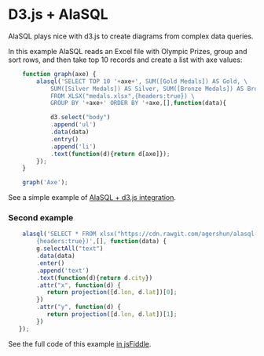 # D3.js + AlaSQL

AlaSQL plays nice with d3.js to create diagrams from complex data queries. 

In this example AlaSQL reads an Excel file with Olympic Prizes, group and sort rows, and then
take top 10 records and create a list with axe values:

```js
    function graph(axe) {
        alasql('SELECT TOP 10 '+axe+', SUM([Gold Medals]) AS Gold, \
            SUM([Silver Medals]) AS Silver, SUM([Bronze Medals]) AS Bronze \
            FROM XLSX("medals.xlsx",{headers:true}) \
            GROUP BY '+axe+' ORDER BY '+axe,[],function(data){

            d3.select("body")
            .append('ul')
            .data(data)
            .entry()
            .append('li')
            .text(function(d){return d[axe]});
        });
    }

    graph('Axe');

```

See a simple example of [AlaSQL + d3.js integration](http://alasql.org/demo/005d3/).




### Second example

```js
    alasql('SELECT * FROM xlsx("https://cdn.rawgit.com/agershun/alasql-org/gh-pages/demo/014map/cities.xlsx",\
        {headers:true})',[], function(data) {
        g.selectAll("text")
        .data(data)
        .enter()
        .append('text')
        .text(function(d){return d.city})
        .attr("x", function(d) {
           return projection([d.lon, d.lat])[0];
        })
        .attr("y", function(d) {
           return projection([d.lon, d.lat])[1];
        })
   });

```

See the full code of this example [in jsFiddle](http://jsfiddle.net/agershun/LcqjLun6/2/).